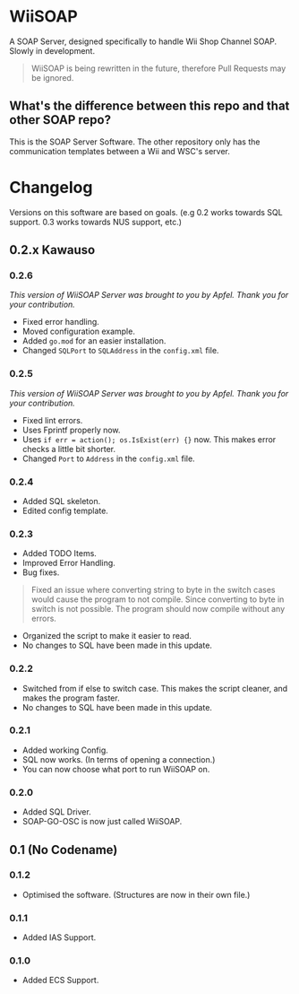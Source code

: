 # WiiSOAP
A SOAP Server, designed specifically to handle Wii Shop Channel SOAP. Slowly in development.
> WiiSOAP is being rewritten in the future, therefore Pull Requests may be ignored.

## What's the difference between this repo and that other SOAP repo?
This is the SOAP Server Software. The other repository only has the communication templates between a Wii and WSC's server.

# Changelog
Versions on this software are based on goals. (e.g 0.2 works towards SQL support. 0.3 works towards NUS support, etc.)
## 0.2.x Kawauso
### 0.2.6
*This version of WiiSOAP Server was brought to you by Apfel. Thank you for your contribution.*
- Fixed error handling.
- Moved configuration example.
- Added `go.mod` for an easier installation.
- Changed `SQLPort` to `SQLAddress` in the `config.xml` file.
### 0.2.5
*This version of WiiSOAP Server was brought to you by Apfel. Thank you for your contribution.*
- Fixed lint errors.
- Uses Fprintf properly now.
- Uses `if err = action(); os.IsExist(err) {}` now. This makes error checks a little bit shorter.
- Changed `Port` to `Address` in the `config.xml` file.
### 0.2.4
- Added SQL skeleton.
- Edited config template.
### 0.2.3
- Added TODO Items.
- Improved Error Handling.
- Bug fixes.
> Fixed an issue where converting string to byte in the switch cases would cause the program to not compile. Since converting to byte in switch is not possible. The program should now compile without any errors.
- Organized the script to make it easier to read.
- No changes to SQL have been made in this update.
### 0.2.2
- Switched from if else to switch case. This makes the script cleaner, and makes the program faster.
- No changes to SQL have been made in this update.
### 0.2.1
- Added working Config.
- SQL now works. (In terms of opening a connection.)
- You can now choose what port to run WiiSOAP on.
### 0.2.0
- Added SQL Driver.
- SOAP-GO-OSC is now just called WiiSOAP.

## 0.1 (No Codename)
### 0.1.2
- Optimised the software. (Structures are now in their own file.)
### 0.1.1
- Added IAS Support.
### 0.1.0
- Added ECS Support.
